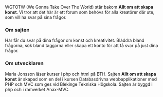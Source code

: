 WGTOTW (We Gonna Take Over The World) står bakom **Allt om att skapa konst**. Vi tror att det här är ett forum som behövs för alla kreatörer där ute, som vill ha svar på sina frågor. 

### Om sajten

Här får du svar på dina frågor om konst och kreativitet.
Bläddra bland frågorna, sök bland taggarna eller skapa ett konto för att få svar på just dina frågor. 

### Om utvecklaren

Maria Jonsson läser kurser i php och html på BTH. Sajten **Allt om att skapa konst** är skapad som en del i kursen Databasdrivna webbapplikationer med PHP och MVC som ges vid Blekinge Tekniska Högskola. Sajten är byggd i php och i ramverket Anax-MVC. 
